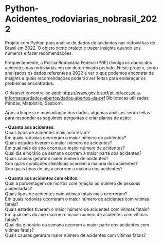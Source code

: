 # Python-Acidentes_rodoviarias_nobrasil_2022
Projeto com Python para análise de dados de acidentes nas rodoviárias do Brasil em 2022. O objeto deste projeto é trazer insights quando aos números e fazer recomendações.

Frequentemente, a Polícia Rodoviária Federal (PRF) divulga os dados dos acidentes nas rodoviárias em um determinado período. Neste projeto, serão analisados os dados referentes a 2022 e ver o que podemos encontrar de insights e quais recomendações poderão ser feitas para endereçar os problemas encontrados.

O dataset encontra-se aqui: https://www.gov.br/prf/pt-br/acesso-a-informacao/dados-abertos/dados-abertos-da-prf
Bibliotecas utilizadas: Pandas, Matplotlib, Seaborn.

Após a limpeza e manipulação dos dados, algumas análises serão feitas para responder as seguintes perguntas e criar planos de ação:

**- Quanto aos acidentes:**\
Quais tipos de acidentes mais ocorreram?\
Em quais rodovias ocorreram o maior número de acidentes?\
Quais estados tiverem o maior número de acidentes?\
Em qual mês do ano ocorreu o maior número de acidentes?\
Qual dia e horário da semana ocorrem a maior parte dos acidentes?\
Quais causas geraram maior número de acidentes?\
Sob quais condições climáticas ocorrem a maioria dos acidentes?\
Sob quais tipos de pista ocorrem a maioria dos acidentes?

**- Quanto aos acidentes com óbitos:**\
Qual a porcentagem de mortos com relação ao número de pessoas acidentadas?\
Quais tipos de acidentes com vítimas fatais mais ocorreram?\
Em quais rodovias ocorreram o maior número de acidentes com vítimas fatais?\
Quais estados tiveram o maior número de acidentes com vítimas fatais?\
Em qual mês do ano ocorreu o maior número de acidentes com vítimas fatais?\
Qual dia e horário da semana ocorrem a maior parte dos acidentes com vítimas fatais?\
Quais causas geraram maior número de acidentes com vítimas fatais?
